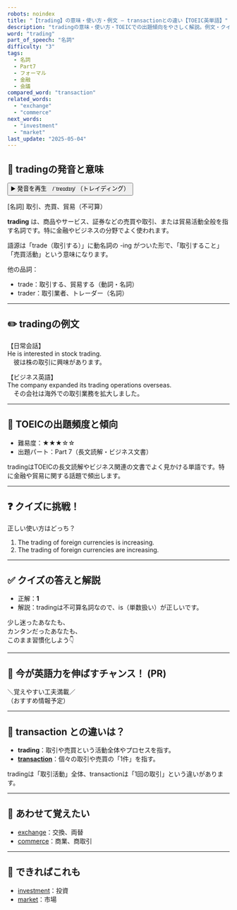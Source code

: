 ```yaml
---
robots: noindex
title: "【trading】の意味・使い方・例文 ― transactionとの違い【TOEIC英単語】"
description: "tradingの意味・使い方・TOEICでの出題傾向をやさしく解説。例文・クイズ付きでtransactionとの違いもわかりやすく学べます。"
word: "trading"
part_of_speech: "名詞"
difficulty: "3"
tags:
  - 名詞
  - Part7
  - フォーマル
  - 金融
  - 会議
compared_word: "transaction"
related_words:
  - "exchange"
  - "commerce"
next_words:
  - "investment"
  - "market"
last_update: "2025-05-04"
---
```


## 🔰 tradingの発音と意味

<button class="play-audio" onclick="playTTS('trading')">
  <span class="play-audio-main">
    ▶️ 発音を再生　/ˈtreɪdɪŋ/
  </span>
  <span class="play-audio-sub">
    （トレイディング）
  </span>
</button>

[名詞] 取引、売買、貿易（不可算）

**trading** は、商品やサービス、証券などの売買や取引、または貿易活動全般を指す名詞です。特に金融やビジネスの分野でよく使われます。

語源は「trade（取引する）」に動名詞の -ing がついた形で、「取引すること」「売買活動」という意味になります。

他の品詞：  
- trade：取引する、貿易する（動詞・名詞）
- trader：取引業者、トレーダー（名詞）

---

## ✏️ tradingの例文

【日常会話】  
He is interested in stock trading.  
　彼は株の取引に興味があります。

【ビジネス英語】  
The company expanded its trading operations overseas.  
　その会社は海外での取引業務を拡大しました。

---

## 🎯 TOEICの出題頻度と傾向

- 難易度：★★★☆☆
- 出題パート：Part 7（長文読解・ビジネス文書）

tradingはTOEICの長文読解やビジネス関連の文書でよく見かける単語です。特に金融や貿易に関する話題で頻出します。

---

## ❓ クイズに挑戦！

正しい使い方はどっち？

1. The trading of foreign currencies is increasing.  
2. The trading of foreign currencies are increasing.

---

## ✅ クイズの答えと解説

- 正解：**1**
- 解説：tradingは不可算名詞なので、is（単数扱い）が正しいです。

少し迷ったあなたも、  
カンタンだったあなたも、  
このまま習慣化しよう👇️

---

## 🚀 今が英語力を伸ばすチャンス！ (PR)

<div class="info-center">
＼覚えやすい工夫満載／<br>  
（おすすめ情報予定）
</div>

---

## 🤔  transaction との違いは？

- **trading**：取引や売買という活動全体やプロセスを指す。
- **[transaction](/word/transaction/)**：個々の取引や売買の「1件」を指す。

tradingは「取引活動」全体、transactionは「1回の取引」という違いがあります。

---

## 🧩 あわせて覚えたい

- [exchange](/word/exchange/)：交換、両替
- [commerce](/word/commerce/)：商業、商取引

---

## 📖 できればこれも

- [investment](/word/investment/)：投資
- [market](/word/market/)：市場

<!-- cvid: aid29_bid29 -->
